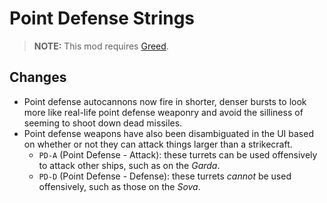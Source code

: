 # Point Defense Strings

> **NOTE:** This mod requires [Greed](https://github.com/VoltCruelerz/Greed).

## Changes

- Point defense autocannons now fire in shorter, denser bursts to look more like real-life point defense weaponry and avoid the silliness of seeming to shoot down dead missiles.
- Point defense weapons have also been disambiguated in the UI based on whether or not they can attack things larger than a strikecraft.
  - `PD-A` (Point Defense - Attack): these turrets can be used offensively to attack other ships, such as on the _Garda_.
  - `PD-D` (Point Defense - Defense): these turrets _cannot_ be used offensively, such as those on the _Sova_.

